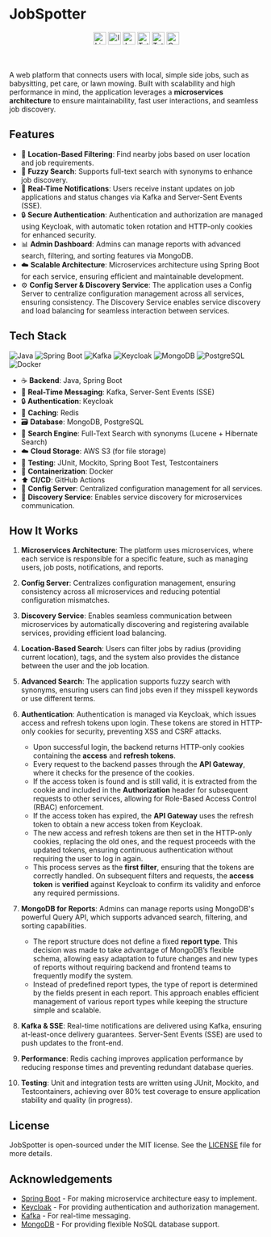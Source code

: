 # **JobSpotter**

<div style="text-align: center;">
  <img src="https://img.shields.io/github/license/DraganD-Ukr/JobSpotter?style=flat" alt="License" height="25">
  <img src="https://img.shields.io/github/issues/DraganD-Ukr/JobSpotter" alt="Issues" height="25">
  <img src="https://img.shields.io/github/last-commit/DraganD-Ukr/JobSpotter" alt="Last Commit" height="25">
  <img src="https://img.shields.io/github/commit-activity/t/DraganD-Ukr/JobSpotter/main" alt="Total Commits" height="25">
  <img src="https://img.shields.io/github/issues-pr-closed/DraganD-Ukr/JobSpotter" alt="Total PRs Closed" height="25">
  <img src="https://img.shields.io/github/contributors/DraganD-Ukr/JobSpotter" alt="Contributors" height="25">
</div>



</br>
</br>

A web platform that connects users with local, simple side jobs, such as babysitting, pet care, or lawn mowing. Built with scalability and high performance in mind, the application leverages a **microservices architecture** to ensure maintainability, fast user interactions, and seamless job discovery.

## **Features**

- :round_pushpin: **Location-Based Filtering**: Find nearby jobs based on user location and job requirements.
- :mag_right: **Fuzzy Search**: Supports full-text search with synonyms to enhance job discovery.
- :bell: **Real-Time Notifications**: Users receive instant updates on job applications and status changes via Kafka and Server-Sent Events (SSE).
- :lock: **Secure Authentication**: Authentication and authorization are managed using Keycloak, with automatic token rotation and HTTP-only cookies for enhanced security.
- :bar_chart: **Admin Dashboard**: Admins can manage reports with advanced search, filtering, and sorting features via MongoDB.
- :cloud: **Scalable Architecture**: Microservices architecture using Spring Boot for each service, ensuring efficient and maintainable development.
- :gear: **Config Server & Discovery Service**: The application uses a Config Server to centralize configuration management across all services, ensuring consistency. The Discovery Service enables service discovery and load balancing for seamless interaction between services.

## **Tech Stack**

![Java](https://img.shields.io/badge/Java-007396?style=flat&logo=java&logoColor=white)
![Spring Boot](https://img.shields.io/badge/Spring%20Boot-6DB33F?style=flat&logo=spring&logoColor=white)
![Kafka](https://img.shields.io/badge/Kafka-231F20?style=flat&logo=apache-kafka&logoColor=white)
![Keycloak](https://img.shields.io/badge/Keycloak-000000?style=flat&logo=keycloak&logoColor=white)
![MongoDB](https://img.shields.io/badge/MongoDB-47A248?style=flat&logo=mongodb&logoColor=white)
![PostgreSQL](https://img.shields.io/badge/PostgreSQL-4169E1?style=flat&logo=postgresql&logoColor=white)
![Docker](https://img.shields.io/badge/Docker-2496ED?style=flat&logo=docker&logoColor=white)

- :coffee: **Backend**: Java, Spring Boot
- :satellite: **Real-Time Messaging**: Kafka, Server-Sent Events (SSE)
- :lock: **Authentication**: Keycloak
- :floppy_disk: **Caching**: Redis 
- :card_file_box: **Database**: MongoDB, PostgreSQL
- :mag_right: **Search Engine**: Full-Text Search with synonyms (Lucene + Hibernate Search)
- :cloud: **Cloud Storage**: AWS S3 (for file storage)
- :test_tube: **Testing**: JUnit, Mockito, Spring Boot Test, Testcontainers
- :whale: **Containerization**: Docker 
- :arrow_up: **CI/CD**: GitHub Actions 
- :wrench: **Config Server**: Centralized configuration management for all services.
- :electric_plug: **Discovery Service**: Enables service discovery for microservices communication.

## **How It Works**

1. **Microservices Architecture**: The platform uses microservices, where each service is responsible for a specific feature, such as managing users, job posts, notifications, and reports.
2. **Config Server**: Centralizes configuration management, ensuring consistency across all microservices and reducing potential configuration mismatches.
3. **Discovery Service**: Enables seamless communication between microservices by automatically discovering and registering available services, providing efficient load balancing.
4. **Location-Based Search**: Users can filter jobs by radius (providing current location), tags, and the system also provides the distance between the user and the job location.
5. **Advanced Search**: The application supports fuzzy search with synonyms, ensuring users can find jobs even if they misspell keywords or use different terms.
6. **Authentication**: Authentication is managed via Keycloak, which issues access and refresh tokens upon login. These tokens are stored in HTTP-only cookies for security, preventing XSS and CSRF attacks.

   - Upon successful login, the backend returns HTTP-only cookies containing the **access** and **refresh tokens**.
   - Every request to the backend passes through the **API Gateway**, where it checks for the presence of the cookies.
   - If the access token is found and is still valid, it is extracted from the cookie and included in the **Authorization** header for subsequent requests to other services, allowing for Role-Based Access Control (RBAC) enforcement.
   - If the access token has expired, the **API Gateway** uses the refresh token to obtain a new access token from Keycloak.
   - The new access and refresh tokens are then set in the HTTP-only cookies, replacing the old ones, and the request proceeds with the updated tokens, ensuring continuous authentication without requiring the user to log in again.
   - This process serves as the **first filter**, ensuring that the tokens are correctly handled. On subsequent filters and requests, the **access token** is **verified** against Keycloak to confirm its validity and enforce any required permissions.
     
7. **MongoDB for Reports**: Admins can manage reports using MongoDB's powerful Query API, which supports advanced search, filtering, and sorting capabilities.

   - The report structure does not define a fixed **report type**. This decision was made to take advantage of MongoDB’s flexible schema, allowing easy adaptation to future changes and new types of reports without requiring backend and frontend teams to frequently modify the system.
   - Instead of predefined report types, the type of report is determined by the fields present in each report. This approach enables efficient management of various report types while keeping the structure simple and scalable.

8. **Kafka & SSE**: Real-time notifications are delivered using Kafka, ensuring at-least-once delivery guarantees. Server-Sent Events (SSE) are used to push updates to the front-end.     
9. **Performance**: Redis caching improves application performance by reducing response times and preventing redundant database queries.
10. **Testing**: Unit and integration tests are written using JUnit, Mockito, and Testcontainers, achieving over 80% test coverage to ensure application stability and quality (in progress).

## **License**

JobSpotter is open-sourced under the MIT license. See the [LICENSE](LICENSE) file for more details.

## **Acknowledgements**

- [Spring Boot](https://spring.io/projects/spring-boot) - For making microservice architecture easy to implement.
- [Keycloak](https://www.keycloak.org/) - For providing authentication and authorization management.
- [Kafka](https://kafka.apache.org/) - For real-time messaging.
- [MongoDB](https://www.mongodb.com/) - For providing flexible NoSQL database support.
